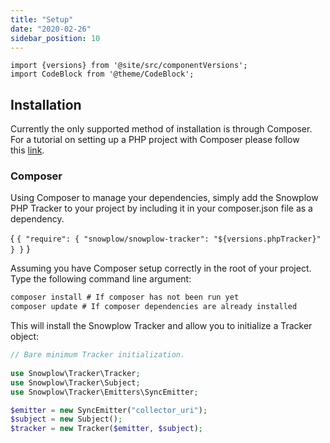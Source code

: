 ```yaml
---
title: "Setup"
date: "2020-02-26"
sidebar_position: 10
---
```


```mdx-code-block
import {versions} from '@site/src/componentVersions';
import CodeBlock from '@theme/CodeBlock';
```

## Installation

Currently the only supported method of installation is through Composer. For a tutorial on setting up a PHP project with Composer please follow this [link](https://getcomposer.org/doc/00-intro.md).

### Composer

Using Composer to manage your dependencies, simply add the Snowplow PHP Tracker to your project by including it in your composer.json file as a dependency.

<CodeBlock language="json">{
`{
    "require": {
        "snowplow/snowplow-tracker": "${versions.phpTracker}"
    }
}`
}</CodeBlock>

Assuming you have Composer setup correctly in the root of your project. Type the following command line argument:

```javascript
composer install # If composer has not been run yet
composer update # If composer dependencies are already installed
```

This will install the Snowplow Tracker and allow you to initialize a Tracker object:

```php
// Bare minimum Tracker initialization.
 
use Snowplow\Tracker\Tracker;
use Snowplow\Tracker\Subject;
use Snowplow\Tracker\Emitters\SyncEmitter;

$emitter = new SyncEmitter("collector_uri");
$subject = new Subject();
$tracker = new Tracker($emitter, $subject);
```

